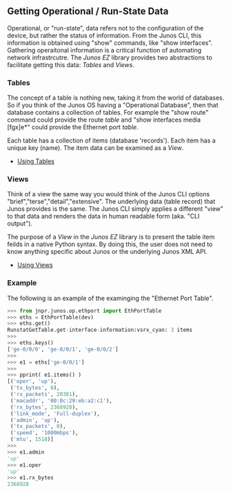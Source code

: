 ## Getting Operational / Run-State Data

Operational, or "run-state", data refers not to the configuration of the device, but rather the status of information.  From the Junos CLI, this information is obtained using "show" commands, like "show interfaces".  Gathering operaitonal information is a critical function of automating network infrastrcutre.  The _Junos EZ_ library provides two abstractions to facilitate getting this data: _Tables_ and _Views_.

### Tables

The concept of a table is nothing new, taking it from the world of databases.  So if you think of the Junos OS having a "Operational Database", then that database contains a collection of tables.  For example the "show route" command could provide the route _table_ and "show interfaces media [fgx]e*" could provide the Ethernet port _table_.

Each table has a collection of items (database 'records').  Each item has a unique key (name).  The item data can be examined as a _View_.

* [Using Tables](tables.md)

### Views

Think of a view the same way you would think of the Junos CLI options "brief","terse","detail","extensive".  The underlying data (table record) that Junos provides is the same.  The Junos CLI simply applies a different "view" to that data and renders the data in human readable form (aka. "CLI output").

The purpose of a _View_ in the _Junos EZ_ library is to present the table item feilds in a native Python syntax.  By doing this, the user does not need to know anything specific about Junos or the underlying Junos XML API.

* [Using Views](views.md)

### Example

The following is an example of the examinging the "Ethernet Port Table".
````python
>>> from jnpr.junos.op.ethport import EthPortTable
>>> eths = EthPortTable(dev)
>>> eths.get()
RunstatGetTable.get-interface-information:vsrx_cyan: 3 items
>>> 
>>> eths.keys()
['ge-0/0/0', 'ge-0/0/1', 'ge-0/0/2']
>>> 
>>> e1 = eths['ge-0/0/1']
>>> 
>>> pprint( e1.items() )
[('oper', 'up'),
 ('tx_bytes', 0),
 ('rx_packets', 20381),
 ('macaddr', '00:0c:29:eb:a2:c1'),
 ('rx_bytes', 2368928),
 ('link_mode', 'Full-duplex'),
 ('admin', 'up'),
 ('tx_packets', 0),
 ('speed', '1000mbps'),
 ('mtu', 1518)]
>>> 
>>> e1.admin
'up'
>>> e1.oper
'up'
>>> e1.rx_bytes
2368928

````
